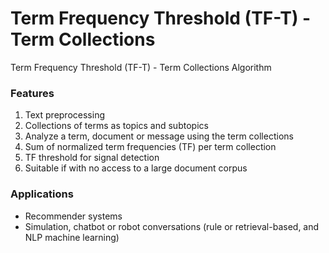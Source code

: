 # Term Frequency Threshold (TF-T) - Term Collections
Term Frequency Threshold (TF-T) - Term Collections Algorithm

### Features
<ol>
  <li>Text preprocessing</li>
  <li>Collections of terms as topics and subtopics</li>
  <li>Analyze a term, document or message using the term collections</li>
  <li>Sum of normalized term frequencies (TF) per term collection</li>
  <li>TF threshold for signal detection</li>
  <li>Suitable if with no access to a large document corpus</li>
</ol>

### Applications
<ul>
  <li>Recommender systems</li>
  <li>Simulation, chatbot or robot conversations (rule or retrieval-based, and NLP machine learning)</li>
</ul>
